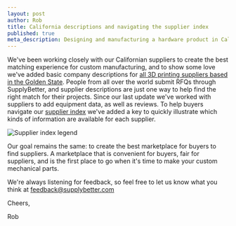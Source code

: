 ```yaml
--- 
layout: post
author: Rob
title: California descriptions and navigating the supplier index
published: true
meta_description: Designing and manufacturing a hardware product in California? Discover your perfect contract manufacturer now by searching or updated directory!
---
```


We've been working closely with our Californian suppliers to create the best matching experience for custom manufacturing, and to show some love we've added basic company descriptions for [all 3D printing suppliers based in the Golden State](http://www.supplybetter.com/guides/unitedstates-california-3dprinting). People from all over the world submit RFQs through SupplyBetter, and supplier descriptions are just one way to help find the right match for their projects. Since our last update we've worked with suppliers to add equipment data, as well as reviews. To help buyers navigate our [supplier index](http://www.supplybetter.com/suppliers) we've added a key to quickly illustrate which kinds of information are available for each supplier. 

![Supplier index legend](/blog/images/supplier_index_key.png)

Our goal remains the same: to create the best marketplace for buyers to find suppliers. A marketplace that is convenient for buyers, fair for suppliers, and is the first place to go when it's time to make your custom mechanical parts. 

We're always listening for feedback, so feel free to let us know what you think at feedback@supplybetter.com

Cheers,

Rob